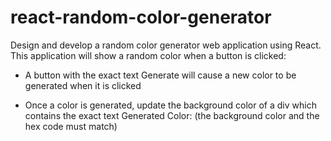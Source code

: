 # react-random-color-generator

Design and develop a random color generator web application using React. 
This application will show a random color when a button is clicked:

- A button with the exact text Generate will cause a new color to be generated when it is clicked

- Once a color is generated, update the background color of a div which contains the exact text Generated Color: <background color hex code> (the background color and the hex code must match)
